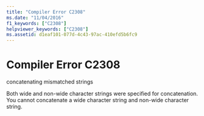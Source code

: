 ```yaml
---
title: "Compiler Error C2308"
ms.date: "11/04/2016"
f1_keywords: ["C2308"]
helpviewer_keywords: ["C2308"]
ms.assetid: d1eaf101-077d-4c43-97ac-410efd5b6fc9
---
```

# Compiler Error C2308

concatenating mismatched strings

Both wide and non-wide character strings were specified for concatenation. You cannot concatenate a wide character string and non-wide character string.
